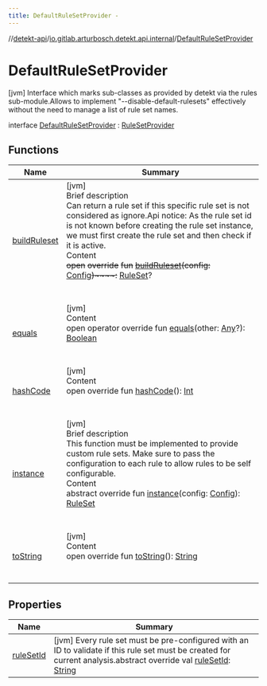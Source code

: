 ```yaml
---
title: DefaultRuleSetProvider -
---
```

//[detekt-api](../../index.md)/[io.gitlab.arturbosch.detekt.api.internal](../index.md)/[DefaultRuleSetProvider](index.md)



# DefaultRuleSetProvider  
 [jvm] Interface which marks sub-classes as provided by detekt via the rules sub-module.Allows to implement "--disable-default-rulesets" effectively without the need to manage a list of rule set names.  
  
interface [DefaultRuleSetProvider](index.md) : [RuleSetProvider](../../io.gitlab.arturbosch.detekt.api/-rule-set-provider/index.md)   


## Functions  
  
|  Name|  Summary| 
|---|---|
| [buildRuleset](../../io.gitlab.arturbosch.detekt.api/-rule-set-provider/build-ruleset.md)| [jvm]  <br>Brief description  <br>Can return a rule set if this specific rule set is not considered as ignore.Api notice: As the rule set id is not known before creating the rule set instance, we must first create the rule set and then check if it is active.  <br>Content  <br>~~open~~ ~~override~~ ~~fun~~ [~~buildRuleset~~](../../io.gitlab.arturbosch.detekt.api/-rule-set-provider/build-ruleset.md)~~(~~~~config~~~~:~~ [Config](../../io.gitlab.arturbosch.detekt.api/-config/index.md)~~)~~~~:~~ [RuleSet](../../io.gitlab.arturbosch.detekt.api/-rule-set/index.md)?  <br><br><br>
| [equals](https://kotlinlang.org/api/latest/jvm/stdlib/kotlin/-any/equals.html)| [jvm]  <br>Content  <br>open operator override fun [equals](https://kotlinlang.org/api/latest/jvm/stdlib/kotlin/-any/equals.html)(other: [Any](https://kotlinlang.org/api/latest/jvm/stdlib/kotlin/-any/index.html)?): [Boolean](https://kotlinlang.org/api/latest/jvm/stdlib/kotlin/-boolean/index.html)  <br><br><br>
| [hashCode](https://kotlinlang.org/api/latest/jvm/stdlib/kotlin/-any/hash-code.html)| [jvm]  <br>Content  <br>open override fun [hashCode](https://kotlinlang.org/api/latest/jvm/stdlib/kotlin/-any/hash-code.html)(): [Int](https://kotlinlang.org/api/latest/jvm/stdlib/kotlin/-int/index.html)  <br><br><br>
| [instance](../../io.gitlab.arturbosch.detekt.api/-rule-set-provider/instance.md)| [jvm]  <br>Brief description  <br>This function must be implemented to provide custom rule sets. Make sure to pass the configuration to each rule to allow rules to be self configurable.  <br>Content  <br>abstract override fun [instance](../../io.gitlab.arturbosch.detekt.api/-rule-set-provider/instance.md)(config: [Config](../../io.gitlab.arturbosch.detekt.api/-config/index.md)): [RuleSet](../../io.gitlab.arturbosch.detekt.api/-rule-set/index.md)  <br><br><br>
| [toString](https://kotlinlang.org/api/latest/jvm/stdlib/kotlin/-any/to-string.html)| [jvm]  <br>Content  <br>open override fun [toString](https://kotlinlang.org/api/latest/jvm/stdlib/kotlin/-any/to-string.html)(): [String](https://kotlinlang.org/api/latest/jvm/stdlib/kotlin/-string/index.html)  <br><br><br>


## Properties  
  
|  Name|  Summary| 
|---|---|
| [ruleSetId](index.md#io.gitlab.arturbosch.detekt.api.internal/DefaultRuleSetProvider/ruleSetId/#/PointingToDeclaration/)|  [jvm] Every rule set must be pre-configured with an ID to validate if this rule set must be created for current analysis.abstract override val [ruleSetId](index.md#io.gitlab.arturbosch.detekt.api.internal/DefaultRuleSetProvider/ruleSetId/#/PointingToDeclaration/): [String](https://kotlinlang.org/api/latest/jvm/stdlib/kotlin/-string/index.html)   <br>

